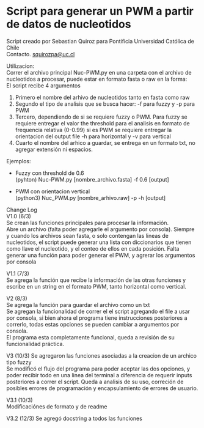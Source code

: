 # Script para generar un PWM a partir de datos de nucleotidos  

Script creado por Sebastian Quiroz para Pontificia Universidad Católica de Chile  
Contacto. <squirozpa@uc.cl>

Utilizacion:  
Correr el archivo principal Nuc-PWM.py en una carpeta con el archivo de nucleotidos a procesar, puede estar en formato fasta o raw en la forma:  
El script recibe 4 argumentos  

1. Primero el nombre del arhivo de nucleotidos tanto en fasta como raw  
2. Segundo el tipo de analisis que se busca hacer: -f para fuzzy y -p para PWM  
3. Tercero, dependiendo de si se requiere fuzzy o PWM. Para fuzzy se requiere entregar el valor the threshold para el analisis en formato de frequencia relativa (0-0.99)
si es PWM se requiere entregar la orientacion del output file -h para horizontal y -v para vertical  
4. Cuarto el nombre del arhico a guardar, se entrega en un formato txt, no agregar extensión ni espacios.  

Ejemplos:  

- Fuzzy con threshold de 0.6  
(pyhton) Nuc-PWM.py [nombre_archivo.fasta] -f 0.6 [output]  

- PWM con orientacion vertical  
(python3) Nuc_PWM.py [nombre_arhivo.raw] -p -h [output]  

Change Log  
V1.0 (6/3)  
Se crean las funciones principales para procesar la información.  
Abre un archivo (falta poder agregarle el argumento por consola). Siempre y cuando los archivos sean fasta, o solo contengan las lineas de nucleotidos, el script puede generar una lista con diccionarios que tienen como llave el nucleotido, y el conteo de ellos en cada posición.
Falta generar una función para poder generar el PWM, y agrerar los argumentos por consola

V1.1 (7/3)  
Se agrega la función que recibe la información de las otras funciones y escribe en un string en el formato PWM, tanto horizontal como vertical.

V2 (8/3)  
Se agrega la función para guardar el archivo como un txt  
Se agregan la funcionalidad de correr el el script agregando el file a usar por consola, si bien ahora el programa tiene instrucciones posteriores a correrlo, todas estas opciones se pueden cambiar a argumentos por consola.  
El programa esta completamente funcional, queda a revisión de su funcionalidad práctica.

V3 (10/3)
Se agregaron las funciones asociadas a la creacion de un archico tipo fuzzy  
Se modificó el flujo del programa para poder aceptar las dos opciones, y poder recibir todo en una linea del terminal a diferencia de requerir inputs posteriores a correr el script.
Queda a analisis de su uso, correción de posibles errores de programación y encapsulamiento de errores de usuario.  

V3.1 (10/3)  
Modificaciónes de formato y de readme  

V3.2 (12/3)
Se agregó docstring a todos las funciones
